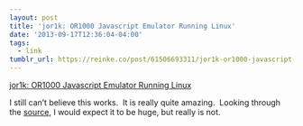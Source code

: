 ```yaml
---
layout: post
title: 'jor1k: OR1000 Javascript Emulator Running Linux'
date: '2013-09-17T12:36:04-04:00'
tags:
  - link
tumblr_url: https://reinke.co/post/61506693311/jor1k-or1000-javascript-emulator-running-linux
---
```

[jor1k: OR1000 Javascript Emulator Running Linux](http://s-macke.github.io/jor1k/)  

I still can’t believe this works. &nbsp;It is really quite amazing. &nbsp;Looking through the [source](https://github.com/s-macke/jor1k), I would expect it to be huge, but really is not.

